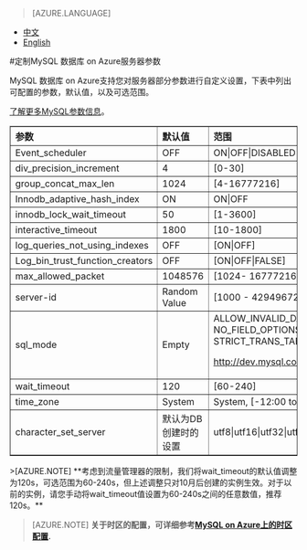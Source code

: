 <properties linkid="" urlDisplayName="" pageTitle="定制MySQL 数据库 on Azure服务器参数 - Azure 微软云" metaKeywords="Azure 云,技术文档,文档与资源,MySQL,数据库,参数,定制,Azure MySQL, MySQL PaaS,Azure MySQL PaaS, Azure MySQL Service, Azure RDS" description="MySQL 数据库 on Azure支持您根据需求定制化服务器部分参数,帮您了解不同参数的设置范围和区间。" metaCanonical="" services="MySQL" documentationCenter="Services" title="" authors="" solutions="" manager="" editor="" />

<tags ms.service="mysql" ms.date="07/05/2016" wacn.date="07/05/2016" wacn.lang="cn" />

> [AZURE.LANGUAGE]
- [中文](/documentation/articles/mysql-database-advanced-settings/)
- [English](/documentation/articles/mysql-database-enus-advanced-settings/)

#定制MySQL 数据库 on Azure服务器参数

MySQL 数据库 on Azure支持您对服务器部分参数进行自定义设置，下表中列出可配置的参数，默认值，以及可选范围。

[了解更多MySQL参数信息](http://dev.mysql.com/doc/refman/5.5/en/server-system-variables.html)。

<table width="100%" border="1" cellspacing="0" cellpadding="0">
  <th align="left"><strong>参数</strong>
    </td>
  <th align="left"><strong>默认值</strong>
    </td>
  <th align="left"><strong>范围</strong>
    </td>
  
  <tr>
    <td>Event_scheduler</td>
    <td>OFF</td>
    <td>ON|OFF|DISABLED</td>
  </tr>
  <tr>
    <td>div_precision_increment</td>
    <td>4</td>
    <td>[0-30]</td>
  </tr>
  <tr>
    <td>group_concat_max_len</td>
    <td>1024</td>
    <td>[4-16777216]</td>
  </tr>
  <tr>
    <td>Innodb_adaptive_hash_index</td>
    <td>ON</td>
    <td>ON|OFF</td>
  </tr>
  <tr>
    <td>innodb_lock_wait_timeout</td>
    <td>50</td>
    <td>[1-3600]</td>
  </tr>
  <tr>
    <td>interactive_timeout</td>
    <td>1800</td>
    <td>[10-1800]</td>
  </tr>
  <tr>
    <td>log_queries_not_using_indexes</td>
    <td>OFF</td>
    <td>[ON|OFF]</td>
  </tr>
  <tr>
    <td>Log_bin_trust_function_creators</td>
    <td>OFF</td>
    <td>[ON|OFF|FALSE]</td>
  </tr>
  <tr>
    <td>max_allowed_packet</td>
    <td>1048576</td>
    <td>[1024- 16777216]</td>
  </tr>
   <tr>
    <td>server-id</td>
    <td>Random Value</td>
    <td>[1000 - 4294967295]</td>
  </tr>
  <tr>
    <td>sql_mode</td>
    <td>Empty</td>
    <td>ALLOW_INVALID_DATES | ANSI_QUOTES
    | ERROR_FOR_DIVISION_BY_ZERO
    | HIGH_NOT_PRECEDENCE | IGNORE_SPACE 
    | NO_AUTO_CREATE_USER | NO_AUTO_VALUE_ON_ZERO 
    | NO_BACKSLASH_ESCAPES | NO_DIR_IN_CREATE
    | NO_ENGINE_SUBSTITUTION | NO_FIELD_OPTIONS
    | NO_KEY_OPTIONS | NO_TABLE_OPTIONS
    | NO_UNSIGNED_SUBTRACTION | NO_ZERO_DATE
    | NO_ZERO_IN_DATE | ONLY_FULL_GROUP_BY
    | PAD_CHAR_TO_FULL_LENGTH | PIPES_AS_CONCAT
    | REAL_AS_FLOAT | STRICT_ALL_TABLES
    | STRICT_TRANS_TABLES
    
<a href="http://dev.mysql.com/doc/refman/5.5/en/sql-mode.html">http://dev.mysql.com/doc/refman/5.5/en/sql-mode.html</a></td>
  </tr>
  <tr>
    <td >wait_timeout</td>
    <td>120</td>
    <td>[60-240] </td>
  </tr>
  <tr>
    <td >time_zone</td>
    <td>System</td>
    <td>System, [-12:00 to +12:00] </td>
  </tr>
   <tr>
    <td >character_set_server</td>
    <td>默认为DB创建时的设置</td>
    <td>utf8|utf16|utf32|utf8mb4|ujis|ucs2|tis620|swe7|sjis|macroman|macce|latin1|latin2|latin5|latin7|koi8r|koi8u|keybcs2|hp8|hebrew|greek|geostd8|gbk|gb2312|euckr|eucjpms|dec8|cp850|cp852|cp866|cp932|cp1250|cp1251|cp1256|cp1257|binary|big5|ascii|armscii8</td>
  </tr>
</table>
>[AZURE.NOTE] **考虑到流量管理器的限制，我们将wait_timeout的默认值调整为120s，可选范围为60-240s，但上述调整只对10月后创建的实例生效。对于以前的实例，请您手动将wait_timeout值设置为60-240s之间的任意数值，推荐120s。**

>[AZURE.NOTE] **关于时区的配置，可详细参考[MySQL on Azure上的时区配置](/documentation/articles/mysql-database-timezone-config/).**
